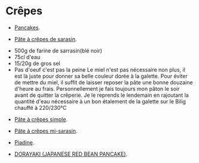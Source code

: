 # Crêpes

 * [Pancakes](http://www.marmiton.org/recettes/recette_pancakes_15299.aspx).

 * [Pâte à crêpes de sarasin](http://www.recettes-bretonnes.fr/galette-bretonne/recette-galette-sarrasin.html).
  - 500g de farine de sarrasin(blé noir)
  - 75cl d'eau
  - 15/20g de gros sel
  - Pas d'oeuf c'est pas la peine
    Le miel n'est pas nécessaire non plus, il est là juste pour donner sa belle couleur dorée à la galette.
    Pour éviter de mettre du miel, il suffit de laisser reposer la pâte une bonne douzaine d'heure au frais.
    Personnellement je fais toujours mon pâton le soir avant de quitter la crêperie.
    Je le reprends le lendemain en rajoutant la quantité d'eau nécessaire à un bon étalement de la galette sur le Bilig chauffé à 220/230°C

 * [Pâte à crêpes simple](https://www.marmiton.org/recettes/recette_pate-a-crepes-simple_27121.aspx).

 * [Pâte à crêpes mi-sarasin](http://www.marmiton.org/recettes/recette_galettes-au-ble-noir-de-sophie_51829.aspx).

 * [Piadine](http://ricette.giallozafferano.it/Piadina-Romagnola.html).

 * [DORAYAKI (JAPANESE RED BEAN PANCAKE)](https://www.justonecookbook.com/dorayaki-japanese-red-bean-pancake/).
